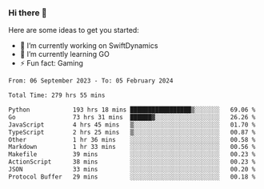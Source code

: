 ### Hi there 👋

Here are some ideas to get you started:

- 🔭 I’m currently working on SwiftDynamics
- 🌱 I’m currently learning GO
-  ⚡ Fun fact: Gaming
  
  <!--
- 👯 I’m looking to collaborate on ...
- 🤔 I’m looking for help with ...
- 💬 Ask me about ...
- 📫 How to reach me: ...
- 😄 Pronouns: ...
-->

<!--START_SECTION:waka-->

```txt
From: 06 September 2023 - To: 05 February 2024

Total Time: 279 hrs 55 mins

Python            193 hrs 18 mins █████████████████▒░░░░░░░   69.06 %
Go                73 hrs 31 mins  ██████▓░░░░░░░░░░░░░░░░░░   26.26 %
JavaScript        4 hrs 45 mins   ▒░░░░░░░░░░░░░░░░░░░░░░░░   01.70 %
TypeScript        2 hrs 25 mins   ▒░░░░░░░░░░░░░░░░░░░░░░░░   00.87 %
Other             1 hr 36 mins    ░░░░░░░░░░░░░░░░░░░░░░░░░   00.58 %
Markdown          1 hr 33 mins    ░░░░░░░░░░░░░░░░░░░░░░░░░   00.56 %
Makefile          39 mins         ░░░░░░░░░░░░░░░░░░░░░░░░░   00.23 %
ActionScript      38 mins         ░░░░░░░░░░░░░░░░░░░░░░░░░   00.23 %
JSON              33 mins         ░░░░░░░░░░░░░░░░░░░░░░░░░   00.20 %
Protocol Buffer   29 mins         ░░░░░░░░░░░░░░░░░░░░░░░░░   00.18 %
```

<!--END_SECTION:waka-->
